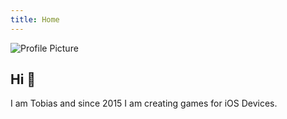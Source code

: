 ```yaml
---
title: Home
---
```


![Profile Picture](/icon_pzzl.jpg)

## Hi &#128075;

I am Tobias and since 2015 I am creating games for iOS Devices.

